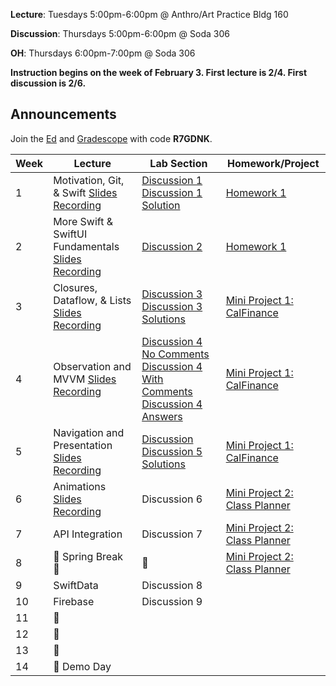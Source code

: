 **Lecture**: Tuesdays 5:00pm-6:00pm @ Anthro/Art Practice Bldg 160

**Discussion**: Thursdays 5:00pm-6:00pm @ Soda 306

**OH**: Thursdays 6:00pm-7:00pm @ Soda 306 

**Instruction begins on the week of February 3. First lecture is 2/4. First discussion is 2/6.**

## Announcements
Join the [Ed](https://edstem.org/us/join/3yRXMk) and [Gradescope](https://www.gradescope.com) with code **R7GDNK**.

| Week | Lecture | Lab Section | Homework/Project |
| ---- | ------------------------------------------------------------------------------------------------------------------------------------------------------------------------------------------------------------------------------------------------------------------------------------------------------- | ------------------------------------------------- | ------------------------------------------------- |
| 1    | Motivation, Git, & Swift [Slides](https://drive.google.com/file/d/1VsOVL9mI9SDuBELDqQjDccoIQzvQETwg/view?usp=sharing) [Recording](https://youtu.be/isgPO9ozsoM?feature=shared) | [Discussion 1](https://drive.google.com/file/d/1MlzNvjniJauPjgHGFyrBEcn4PxGLHr0g/view?usp=sharing) [Discussion 1 Solution](https://drive.google.com/file/d/14gq_r4d6GCu9jQphgG138mOvS73fhSql/view?usp=sharing) | [Homework 1](https://calhacks.notion.site/HW-1-1908573481db803b91c0eb3e0bbc4b32?pvs=4) |
| 2    | More Swift & SwiftUI Fundamentals [Slides](https://drive.google.com/file/d/1xW0zRN1UbVS2-KkoSss8TzYUXkihFCSw/view?usp=sharing) [Recording](https://youtu.be/VQKF_IIpyFE)| [Discussion 2](https://classroom.github.com/a/ONgU9PcM)| [Homework 1](https://calhacks.notion.site/HW-1-1908573481db803b91c0eb3e0bbc4b32?pvs=4) |
| 3    | Closures, Dataflow, & Lists [Slides](https://drive.google.com/file/d/1EsT5PuuGv6_0qlkUISH_TDx7Uz9z7coz/view?usp=sharing) [Recording](https://youtu.be/nrZ8hC3nilY?feature=shared) | [Discussion 3](https://classroom.github.com/a/FM5QjXY4) [Discussion 3 Solutions](https://github.com/cubstart/Discussion3_answer) | [Mini Project 1: CalFinance](https://calhacks.notion.site/Mini-Project-1-CalFinance-08906fe3d9d943118eea409739ead59c?pvs=4) |
| 4    | Observation and MVVM [Slides](https://drive.google.com/file/d/1u5NjJakNAAJ7iwE6Z8QcvjvurDQ7uj_y/view?usp=sharing) [Recording](https://youtu.be/25_oVfWBO-A?feature=shared)| [Discussion 4 No Comments](https://classroom.github.com/a/cw_dBPyV) [Discussion 4 With Comments](https://classroom.github.com/a/q7G-IIiz) [Discussion 4 Answers](https://github.com/cubstart/discussion4Answers/settings)  | [Mini Project 1: CalFinance](https://calhacks.notion.site/Mini-Project-1-CalFinance-08906fe3d9d943118eea409739ead59c?pvs=4) |
| 5    | Navigation and Presentation [Slides](https://drive.google.com/file/d/1cqpNYsqeLLoRniOiTRiyUcXZmwOM7NAy/view?usp=sharing) [Recording](https://youtu.be/tyNksORPhaU)| [Discussion](https://classroom.github.com/a/1uUcKmTR) [Discussion 5 Solutions](https://github.com/cubstart-ios-student/hw-5-speechnav-Chhumbucket) | [Mini Project 1: CalFinance](https://calhacks.notion.site/Mini-Project-1-CalFinance-08906fe3d9d943118eea409739ead59c?pvs=4) |
| 6    | Animations [Slides](https://drive.google.com/file/d/1Zo2K-dBshfOxFwWLHv64r4jTy7_qi0GY/view?usp=sharing) [Recording](https://youtu.be/oMgt5Yb8pwg) | Discussion 6 | [Mini Project 2: Class Planner](https://calhacks.notion.site/Mini-Project-2-Class-Planner-1b38573481db80f5a1b5d554bfb72f4d?pvs=4) |
| 7    | API Integration | Discussion 7 | [Mini Project 2: Class Planner](https://calhacks.notion.site/Mini-Project-2-Class-Planner-1b38573481db80f5a1b5d554bfb72f4d?pvs=4) |
| 8    | 🍃 Spring Break 🍃 | 🌸 | [Mini Project 2: Class Planner](https://calhacks.notion.site/Mini-Project-2-Class-Planner-1b38573481db80f5a1b5d554bfb72f4d?pvs=4) |
| 9    | SwiftData | Discussion 8 | |
| 10   | Firebase | Discussion 9 | |
| 11   | 🔮 | | |
| 12   | 🔮 | | |
| 13   | 🔮 | | |
| 14   | 🎉 Demo Day | | |